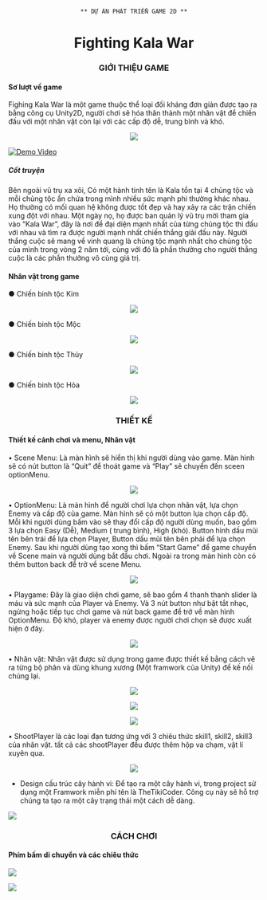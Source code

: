 
<center>

    ** DỰ ÁN PHÁT TRIỂN GAME 2D **
    
# Fighting Kala War
</center>


<center>

### **GIỚI THIỆU GAME**
    
</center>

#### Sơ lượt về game

Fighing Kala War là một game thuộc thể loại đối kháng đơn giản được tạo ra bằng công cụ Unity2D, người chơi sẽ hóa thân thành một nhân vật để chiến đấu với một nhân vật còn lại với các cấp độ dễ, trung bình và khó.

<center>
    
![](https://i.imgur.com/uSIx8Uh.png)
    
</center>


[![Demo Video](https://www.youtube.com/watch?v=AlAILQoI2pM&t=15s/0.jpg)](https://www.youtube.com/watch?v=AlAILQoI2pM&t=15s)



##### Cốt truyện

Bên ngoài vũ trụ xa xôi, Có một hành tinh tên là Kala tồn tại 4 chủng tộc và mỗi chủng tộc ẩn chứa trong mình nhiều sức mạnh phi thường khác nhau. Họ thường có mối quan hệ không được tốt đẹp và hay xảy ra các trận chiến xung đột với nhau. Một ngày nọ, họ được ban quản lý vũ trụ mời tham gia vào “Kala War”, đây là nơi để đại diện mạnh nhất của từng chủng tộc thi đấu với nhau và tìm ra được người mạnh nhất chiến thắng giải đấu này. Người thắng cuộc sẽ mang về vinh quang là chủng tộc mạnh nhất cho chủng tộc của mình trong vòng 2 năm tới, cùng với đó là phần thưởng cho người thắng cuộc là các phần thưởng vô cùng giá trị.

#### Nhân vật trong game
●	Chiến binh tộc Kim 

<center>
    
![](https://i.imgur.com/V8F0No8.png)

    
</center>


●	Chiến binh tộc Mộc
 

<center>
    
![](https://i.imgur.com/wOebeyv.png)


</center>

●	Chiến binh tộc Thủy
 

<center>
    
![](https://i.imgur.com/fVp8rMm.png)


</center>


●	Chiến binh tộc Hỏa
 

<center>
    
![](https://i.imgur.com/2QAWRjL.png)


</center>


<center>

### **THIẾT KẾ**
    
</center>

#### Thiết kế cảnh chơi và menu, Nhân vật

•	Scene Menu:  Là màn hình sẽ hiển thị khi người dùng vào game. Màn hình sẽ có nút button là “Quit” để thoát game và “Play” sẽ chuyển đến sceen optionMenu.

<center>
    
![](https://i.imgur.com/8dzJjB9.png)


</center>


•	OptionMenu: Là màn hình để người chơi lựa chọn nhân vật, lựa chọn Enemy và cấp độ của game. Màn hình sẽ có một button lựa chọn cấp độ. Mỗi khi người dùng bấm vào sẽ thay đổi cấp độ người dùng muốn, bao gồm 3 lựa chọn Easy (Dễ), Medium ( trung bình), High (khó). Button hình dấu mũi tên bên trái để lựa chọn Player, Button dấu mũi tên bên phải để lựa chọn Enemy. Sau khi người dùng tạo xong thì bấm “Start Game” để game chuyển về Scene main và người dùng bắt đầu chơi. Ngoài ra trong màn hình còn có thêm button back để trở về scene Menu.

<center>
    
![](https://i.imgur.com/PGMmwik.png)

</center>

•	Playgame: Đây là giao diện chơi game, sẽ bao gồm 4 thanh thanh slider là máu và sức mạnh của Player và Enemy. Và 3 nút button như bật tắt nhạc, ngừng hoặc tiếp tục chơi game và nút back game để trở về  màn hình OptionMenu. Độ khó, player và enemy được người chơi chọn sẽ được xuất hiện ở đây.


<center>
    
![](https://i.imgur.com/RvL8bvW.png)


</center>


•	Nhân vật: Nhân vật được sử dụng trong game được thiết kế bằng cách vẽ ra từng bộ phân và dùng khung xương (Một framwork của Unity) để kế nối chúng lại.


<center>
    
![](https://i.imgur.com/d8qNboI.png)

    
![](https://i.imgur.com/nO4iwGX.png)
    
    
![](https://i.imgur.com/7JLisTO.png)


</center>

•	ShootPlayer là các loại đạn tương ứng với 3 chiêu thức skill1, skill2, skill3 của nhân vật. tất cả các shootPlayer đều được thêm hộp va chạm, vật lí xuyên qua.


<center>
    
![](https://i.imgur.com/DeIVnBA.png)


</center>



* Design cấu trúc cây hành vi: Để tạo ra một cây hành vi, trong project sử dụng một Framwork miễn phí tên là TheTikiCoder. Công cụ này sẽ hỗ trợ chúng ta tạo ra một cây trạng thái một cách dễ dàng.


![](https://i.imgur.com/c2MQ2d7.png)








<center>

### **CÁCH CHƠI**
    
    
</center>

#### Phím bấm di chuyển và các chiêu thức

![](https://i.imgur.com/mngDKwM.png)



![](https://i.imgur.com/pg25s0d.png)





